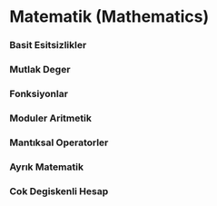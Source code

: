# Matematik (Mathematics)


### Basit Esitsizlikler

### Mutlak Deger

### Fonksiyonlar

### Moduler Aritmetik

### Mantıksal Operatorler

### Ayrık Matematik

### Cok Degiskenli Hesap


 
 

